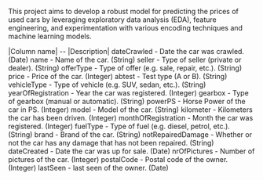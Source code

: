 This project aims to develop a robust model for predicting the prices of used cars by leveraging exploratory data analysis (EDA), feature engineering, and experimentation with various encoding techniques and machine learning models.

|Column name| -- |Description|
dateCrawled  - Date the car was crawled. (Date)
name -  Name of the car. (String)
seller -  Type of seller (private or dealer). (String)
offerType -  Type of offer (e.g. sale, repair, etc.). (String)
price -  Price of the car. (Integer)
abtest -  Test type (A or B). (String)
vehicleType -  Type of vehicle (e.g. SUV, sedan, etc.). (String)
yearOfRegistration -  Year the car was registered. (Integer)
gearbox -  Type of gearbox (manual or automatic). (String)
powerPS -  Horse Power of the car in PS. (Integer)
model -  Model of the car. (String)
kilometer -  Kilometers the car has been driven. (Integer)
monthOfRegistration -  Month the car was registered. (Integer)
fuelType -  Type of fuel (e.g. diesel, petrol, etc.). (String)
brand -  Brand of the car. (String)
notRepairedDamage -  Whether or not the car has any damage that has not been repaired. (String)
dateCreated -  Date the car was up for sale. (Date)
nrOfPictures -  Number of pictures of the car. (Integer)
postalCode -  Postal code of the owner. (Integer)
lastSeen -  last seen of the owner. (Date)
